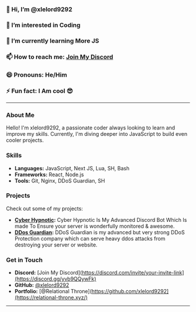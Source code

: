 ### 👋 Hi, I’m @xlelord9292
### 👀 I’m interested in Coding
### 🌱 I’m currently learning More JS
### 📫 How to reach me: [Join My Discord](https://discord.gg/yvb9QQywFk)
### 😄 Pronouns: He/Him
### ⚡ Fun fact: I Am cool 😎

---

### About Me
Hello! I'm xlelord9292, a passionate coder always looking to learn and improve my skills. Currently, I'm diving deeper into JavaScript to build even cooler projects.

### Skills
- **Languages:** JavaScript, Next JS, Lua, SH, Bash
- **Frameworks:** React, Node.js
- **Tools:** Git, Nginx, DDoS Guardian, SH

### Projects
Check out some of my projects:
- **[Cyber Hypnotic]([https://github.com/yourusername/awesome-project-1](https://discord.com/oauth2/authorize?client_id=988318259457716304&permissions=8&scope=bot)):** Cyber Hypnotic Is My Advanced Discord Bot Which Is made To Ensure your server is wonderfully monitored & awesome.
- **[DDos Guardian](https://ddos-guardian.xyz/):** DDoS Guardian is my advanced but very strong DDoS Protection company which can serve heavy ddos attacks from destroying your server or website.

### Get in Touch
- **Discord:** [Join My Discord](https://discord.com/invite/your-invite-link](https://discord.gg/yvb9QQywFk)
- **GitHub:** [@xlelord9292](https://github.com/xlelord9292)
- **Portfolio:** [@Relational Throne](https://github.com/xlelord9292](https://relational-throne.xyz/)
---
